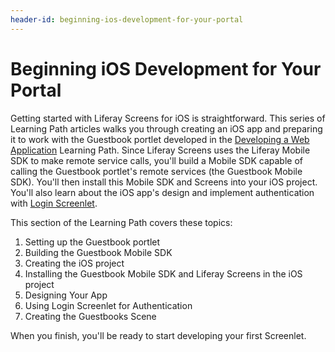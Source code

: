 ```yaml
---
header-id: beginning-ios-development-for-your-portal
---
```


# Beginning iOS Development for Your Portal

Getting started with Liferay Screens for iOS is straightforward. This series of 
Learning Path articles walks you through creating an iOS app and preparing it to 
work with the Guestbook portlet developed in the 
[Developing a Web Application](/docs/7-0/tutorials/-/knowledge_base/t/developing-a-web-application) 
Learning Path. Since Liferay Screens uses the Liferay Mobile SDK to make remote 
service calls, you'll build a Mobile SDK capable of calling the Guestbook 
portlet's remote services (the Guestbook Mobile SDK). You'll then install this 
Mobile SDK and Screens into your iOS project. You'll also learn about the iOS 
app's design and implement authentication with 
[Login Screenlet](/docs/7-0/reference/-/knowledge_base/r/loginscreenlet-for-ios). 

This section of the Learning Path covers these topics: 

1.  Setting up the Guestbook portlet
2.  Building the Guestbook Mobile SDK
3.  Creating the iOS project
4.  Installing the Guestbook Mobile SDK and Liferay Screens in the iOS project 
5.  Designing Your App
6.  Using Login Screenlet for Authentication
7.  Creating the Guestbooks Scene

When you finish, you'll be ready to start developing your first Screenlet. 
